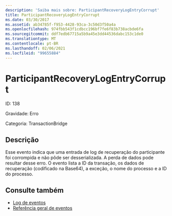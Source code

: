 ```yaml
---
description: 'Saiba mais sobre: ParticipantRecoveryLogEntryCorrupt'
title: ParticipantRecoveryLogEntryCorrupt
ms.date: 03/30/2017
ms.assetid: ab34785f-f953-4428-93ca-3c50d3f50a4a
ms.openlocfilehash: 974fbb543f1cdbcc196bf7fe6f83b738acbde6fa
ms.sourcegitcommit: ddf7edb67715a5b9a45e3dd44536dabc153c1de0
ms.translationtype: MT
ms.contentlocale: pt-BR
ms.lasthandoff: 02/06/2021
ms.locfileid: "99655884"
---
```

# <a name="participantrecoverylogentrycorrupt"></a>ParticipantRecoveryLogEntryCorrupt

ID: 138  
  
 Gravidade: Erro  
  
 Categoria: TransactionBridge  
  
## <a name="description"></a>Descrição  

 Esse evento indica que uma entrada de log de recuperação do participante foi corrompida e não pôde ser desserializada. A perda de dados pode resultar desse erro. O evento lista a ID da transação, os dados de recuperação (codificado na Base64), a exceção, o nome do processo e a ID do processo.  
  
## <a name="see-also"></a>Consulte também

- [Log de eventos](index.md)
- [Referência geral de eventos](events-general-reference.md)
